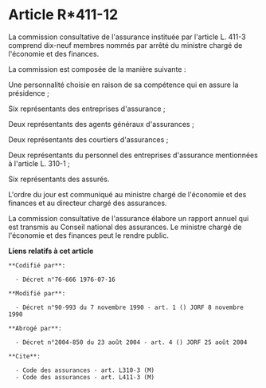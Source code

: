 # Article R*411-12

La commission consultative de l'assurance instituée par l'article L. 411-3 comprend dix-neuf membres nommés par arrêté du
ministre chargé de l'économie et des finances.

La commission est composée de la manière suivante :

Une personnalité choisie en raison de sa compétence qui en assure la présidence ;

Six représentants des entreprises d'assurance ;

Deux représentants des agents généraux d'assurances ;

Deux représentants des courtiers d'assurances ;

Deux représentants du personnel des entreprises d'assurance mentionnées à l'article L. 310-1 ;

Six représentants des assurés.

L'ordre du jour est communiqué au ministre chargé de l'économie et des finances et au directeur chargé des assurances.

La commission consultative de l'assurance élabore un rapport annuel qui est transmis au Conseil national des assurances. Le
ministre chargé de l'économie et des finances peut le rendre public.

**Liens relatifs à cet article**

	**Codifié par**:

	  - Décret n°76-666 1976-07-16

	**Modifié par**:

	  - Décret n°90-993 du 7 novembre 1990 - art. 1 () JORF 8 novembre 1990

	**Abrogé par**:

	  - Décret n°2004-850 du 23 août 2004 - art. 4 () JORF 25 août 2004

	**Cite**:

	  - Code des assurances - art. L310-3 (M)
	  - Code des assurances - art. L411-3 (M)

